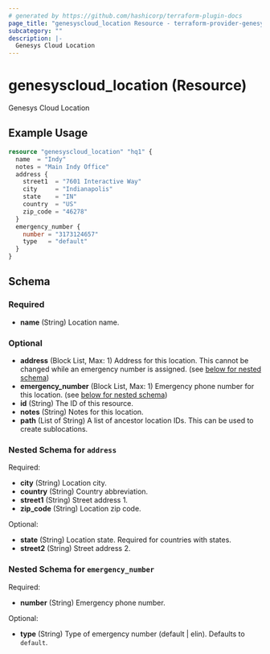 ```yaml
---
# generated by https://github.com/hashicorp/terraform-plugin-docs
page_title: "genesyscloud_location Resource - terraform-provider-genesyscloud"
subcategory: ""
description: |-
  Genesys Cloud Location
---
```


# genesyscloud_location (Resource)

Genesys Cloud Location

## Example Usage

```terraform
resource "genesyscloud_location" "hq1" {
  name  = "Indy"
  notes = "Main Indy Office"
  address {
    street1  = "7601 Interactive Way"
    city     = "Indianapolis"
    state    = "IN"
    country  = "US"
    zip_code = "46278"
  }
  emergency_number {
    number = "3173124657"
    type   = "default"
  }
}
```

<!-- schema generated by tfplugindocs -->
## Schema

### Required

- **name** (String) Location name.

### Optional

- **address** (Block List, Max: 1) Address for this location. This cannot be changed while an emergency number is assigned. (see [below for nested schema](#nestedblock--address))
- **emergency_number** (Block List, Max: 1) Emergency phone number for this location. (see [below for nested schema](#nestedblock--emergency_number))
- **id** (String) The ID of this resource.
- **notes** (String) Notes for this location.
- **path** (List of String) A list of ancestor location IDs. This can be used to create sublocations.

<a id="nestedblock--address"></a>
### Nested Schema for `address`

Required:

- **city** (String) Location city.
- **country** (String) Country abbreviation.
- **street1** (String) Street address 1.
- **zip_code** (String) Location zip code.

Optional:

- **state** (String) Location state. Required for countries with states.
- **street2** (String) Street address 2.


<a id="nestedblock--emergency_number"></a>
### Nested Schema for `emergency_number`

Required:

- **number** (String) Emergency phone number.

Optional:

- **type** (String) Type of emergency number (default | elin). Defaults to `default`.


